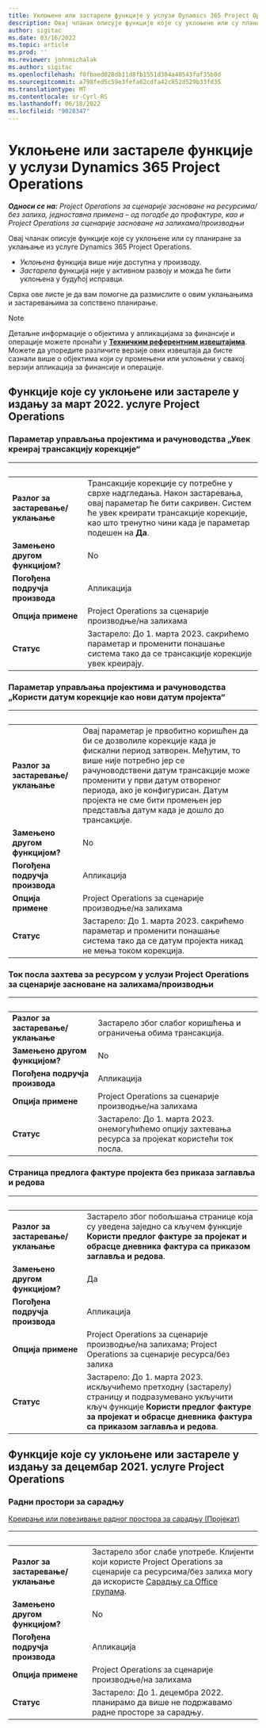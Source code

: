 ```yaml
---
title: Уклоњене или застареле функције у услузи Dynamics 365 Project Operations
description: Овај чланак описује функције које су уклоњене или су планиране за уклањање из услуге Dynamics 365 Project Operations.
author: sigitac
ms.date: 03/16/2022
ms.topic: article
ms.prod: ''
ms.reviewer: johnmichalak
ms.author: sigitac
ms.openlocfilehash: f0fbaed028db11d8fb1551d304a40543faf35b0d
ms.sourcegitcommit: a798fed5c59e3fefa62cdfa42c852d529b33fd35
ms.translationtype: MT
ms.contentlocale: sr-Cyrl-RS
ms.lasthandoff: 06/18/2022
ms.locfileid: "9028347"
---
```

# <a name="removed-or-deprecated-features-in-dynamics-365-project-operations"></a>Уклоњене или застареле функције у услузи Dynamics 365 Project Operations

_**Односи се на:** Project Operations за сценарије засноване на ресурсима/без залиха, једноставна примена – од погодбе до профактуре, као и Project Operations за сценарије засноване на залихама/производњи_

Овај чланак описује функције које су уклоњене или су планиране за уклањање из услуге Dynamics 365 Project Operations.

- *Уклоњена* функција више није доступна у производу.
- *Застарела* функција није у активном развоју и можда ће бити уклоњена у будућој исправци.

Сврха ове листе је да вам помогне да размислите о овим уклањањима и застаревањима за сопствено планирање.

> [!NOTE]
> Детаљне информације о објектима у апликацијама за финансије и операције можете пронаћи у [**Техничким референтним извештајима**](/dynamics/s-e/global/axtechrefrep_61). Можете да упоредите различите верзије ових извештаја да бисте сазнали више о објектима који су промењени или уклоњени у свакој верзији апликација за финансије и операције.

## <a name="features-removed-or-deprecated-in-the-project-operations-march-2022-release"></a>Функције које су уклоњене или застареле у издању за март 2022. услуге Project Operations

### <a name="project-management-and-accounting-always-create-adjustment-transaction-parameter"></a>Параметар управљања пројектима и рачуноводства „Увек креирај трансакцију корекције“

| &nbsp; | &nbsp; |
|--------|--------|
| **Разлог за застаревање/уклањање** | Трансакције корекције су потребне у сврхе надгледања. Након застаревања, овај параметар ће бити сакривен. Систем ће увек креирати трансакције корекције, као што тренутно чини када је параметар подешен на **Да**. |
| **Замењено другом функцијом?** | No |
| **Погођена подручја производа** | Апликација |
| **Опција примене** | Project Operations за сценарије производње/на залихама |
| **Статус** | Застарело: До 1. марта 2023. сакрићемо параметар и променити понашање система тако да се трансакције корекције увек креирају. |

### <a name="project-management-and-accounting-use-adjustment-date-as-new-project-date-parameter"></a>Параметар управљања пројектима и рачуноводства „Користи датум корекције као нови датум пројекта“

| &nbsp; | &nbsp; |
|--------|--------|
| **Разлог за застаревање/уклањање** | Овај параметар је првобитно коришћен да би се дозволиле корекције када је фискални период затворен. Међутим, то више није потребно јер се рачуноводствени датум трансакције може променити у први датум отвореног периода, ако је конфигурисан. Датум пројекта не сме бити промењен јер представља датум када је дошло до трансакције. |
| **Замењено другом функцијом?** | No |
| **Погођена подручја производа** | Апликација |
| **Опција примене** | Project Operations за сценарије производње/на залихама |
| **Статус** | Застарело: До 1. марта 2023. сакрићемо параметар и променити понашање система тако да се датум пројекта никад не мења током корекција. |

### <a name="resource-request-workflow-in-project-operations-for-stockedproduction-based-scenarios"></a>Ток посла захтева за ресурсом у услузи Project Operations за сценарије засноване на залихама/производњи

| &nbsp; | &nbsp; |
|--------|--------|
| **Разлог за застаревање/уклањање** | Застарело због слабог коришћења и ограничења обима трансакција. |
| **Замењено другом функцијом?** | No |
| **Погођена подручја производа** | Апликација |
| **Опција примене** | Project Operations за сценарије производње/на залихама |
| **Статус** | Застарело: До 1. марта 2023. онемогућићемо опцију захтевања ресурса за пројекат користећи ток посла. |

### <a name="project-invoice-proposal-page-without-header-and-lines-views"></a>Страница предлога фактуре пројекта без приказа заглавља и редова

| &nbsp; | &nbsp; |
|--------|--------|
| **Разлог за застаревање/уклањање** | Застарело због побољшања странице која су уведена заједно са кључем функције **Користи предлог фактуре за пројекат и обрасце дневника фактура са приказом заглавља и редова**. |
| **Замењено другом функцијом?** | Да |
| **Погођена подручја производа** | Апликација |
| **Опција примене** | Project Operations за сценарије производње/на залихама; Project Operations за сценарије ресурса/без залиха |
| **Статус** | Застарело: До 1. марта 2023. искључићемо претходну (застарелу) страницу и подразумевано укључити кључ функције **Користи предлог фактуре за пројекат и обрасце дневника фактура са приказом заглавља и редова**. |

## <a name="features-removed-or-deprecated-in-the-project-operations-december-2021-release"></a>Функције које су уклоњене или застареле у издању за децембар 2021. услуге Project Operations

### <a name="collaboration-workspaces"></a>Радни простори за сарадњу

[Креирање или повезивање радног простора за сарадњу (Пројекат)](/dynamicsax-2012/appuser-itpro/create-or-link-to-a-collaboration-workspace-project)

| &nbsp; | &nbsp; |
|--------|--------|
| **Разлог за застаревање/уклањање** | Застарело због слабе употребе. Клијенти који користе Project Operations за сценарије са ресурсима/без залиха могу да искористе [Сарадњу са Office групама](../project-management/collaboration-groups.md). |
| **Замењено другом функцијом?** | No |
| **Погођена подручја производа** | Апликација  |
| **Опција примене** | Project Operations за сценарије производње/на залихама |
| **Статус** | Застарело: До 1. децембра 2022. планирамо да више не подржавамо радне просторе за сарадњу. |
